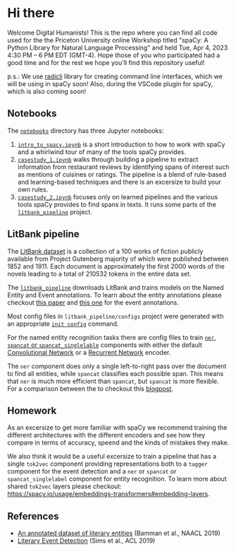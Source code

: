 # Hi there


Welcome Digital Humanists! This is the repo where you can find
all code used for the the Priceton University online Workshop titled
"spaCy: A Python Library for Natural Language Processing" and held
Tue, Apr 4, 2023 4:30 PM – 6 PM EDT (GMT-4). Hope those of you who participated
had a good time and for the rest we hope you'll find this repository useful!


p.s.: We use [radicli](https://github.com/explosion/radicli) library for creating command line
interfaces, which we will be using in spaCy soon! Also, during the VSCode plugin for spaCy, which
is also coming soon!


## Notebooks

The [`notebooks`](notebooks) directory has three Jupyter notebooks:

1. [`intro_to_spacy.ipynb`](notebooks/intro_to_spacy.ipynb) is a short introduction to how to work with spaCy and a whirlwind tour of many of the tools spaCy provides.
2. [`casestudy_1.ipynb`](notebooks/casestudy_1.ipynb) walks through building a pipeline to extract information from restaurant reviews by identifying spans of interest such as mentions of cuisines or ratings. The pipeline is a blend of rule-based and learning-based techniques and there is an excersize to build your own rules.
3. [`casestudy_2.ipynb`](notebooks/casestudy_2.ipynb) focuses only on learned pipelines and the various tools spaCy provides to find spans in texts. It runs some parts of the [`litbank_pipeline`](litbank_pipeline) project.


## LitBank pipeline

The [LitBank dataset](https://github.com/dbamman/litbank/) is a collection of a 100 works of fiction
publicly available from Project Gutenberg majority of which were published between 1852 and 1911.
Each document is approximately the first 2000 words of the novels leading to a total of 
210532 tokens in the entire data set.

The [`litbank_pipeline`](litbank_pipeline) downloads LitBank and trains models on the Named Entity and Event
annotations. To learn about the entity annotations please checkout
[this paper](https://people.ischool.berkeley.edu/~dbamman/pubs/pdf/naacl2019_literary_entities.pdf) 
and [this one](https://aclanthology.org/P19-1353.pdf) for the event annotations.

Most config files in `litbank_pipeline/configs` project were generated with an appropriate 
[`init config`](https://spacy.io/api/cli#init-config) command.  

For the named entity recognition tasks there are config files to train
[`ner`](https://spacy.io/api/entityrecognizer), [`spancat` or `spancat_singlelable`](https://spacy.io/api/spancategorizer) components with either the default 
[Convolutional Network](https://spacy.io/api/architectures#MaxoutWindowEncoder)
or a [Recurrent Network](https://spacy.io/api/architectures#TorchBiLSTMEncoder) encoder.

The `ner` component does only a single left-to-right pass over the document to find
all entities, while `spancat` classifies each possible span. This means that `ner` is
much more efficient than `spancat`, but `spancat` is more flexible. For a comparison between
the to checkout this [blogpost](https://explosion.ai/blog/spancat).


## Homework

As an excersize to get more familiar with spaCy we recommend training the different
architectures with the different encoders and see how they compare in terms of accuracy, speend
and the kinds of mistakes they make.  

We also think it would be a useful excersize to train a pipeline that has a single
`tok2vec` component providing representations both to a `tagger` component for the
event detection and a `ner` or `spancat` or `spancat_singlelabel` component for entity recognition.
To learn more about shared `tok2vec` layers please checkout: https://spacy.io/usage/embeddings-transformers#embedding-layers.


## References

- [An annotated dataset of literary entities](https://aclanthology.org/N19-1220) (Bamman et al., NAACL 2019)
- [Literary Event Detection](https://aclanthology.org/P19-1353) (Sims et al., ACL 2019)
